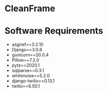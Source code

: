 # CleanFrame

# Software Requirements
  - asgiref==3.2.10
  - Django==3.0.8
  - gunicorn==20.0.4
  - Pillow==7.2.0
  - pytz==2020.1
  - sqlparse==0.3.1
  - whitenoise==5.2.0
  - django-twilio==0.13.1
  - twilio==6.50.1
